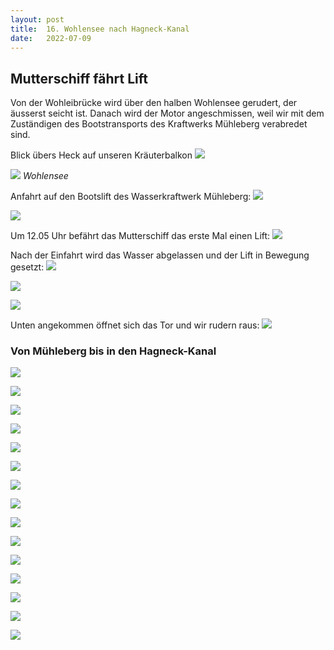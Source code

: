```yaml
---
layout: post
title:  16. Wohlensee nach Hagneck-Kanal
date:   2022-07-09
---
```


## Mutterschiff fährt Lift ##

Von der Wohleibrücke wird über den halben Wohlensee gerudert, der äusserst seicht ist.
Danach wird der Motor angeschmissen, weil wir mit dem Zuständigen des Bootstransports des Kraftwerks Mühleberg verabredet sind.

Blick übers Heck auf unseren Kräuterbalkon
![](/img/20220711_ms_res__7.jpg)

![](/img/20220711_ms_res__8.jpg)
*Wohlensee*

Anfahrt auf den Bootslift des Wasserkraftwerk Mühleberg:
![](/img/20220711_ms_res__9.jpg)

![](/img/20220711_ms_res__10.jpg)

Um 12.05 Uhr befährt das Mutterschiff das erste Mal einen Lift:
![](/img/20220711_ms_res__11.jpg) 

Nach der Einfahrt wird das Wasser abgelassen und der Lift in Bewegung gesetzt:
![](/img/20220711_ms_res__12.jpg)

![](/img/20220711_ms_res__13.jpg)

![](/img/20220711_ms_res__14.jpg)

Unten angekommen öffnet sich das Tor und wir rudern raus: 
![](/img/20220711_ms_res__15.jpg)

### Von Mühleberg bis in den Hagneck-Kanal ###

![](/img/20220711_ms0.jpg)

![](/img/20220711_ms1.jpg)

![](/img/20220711_ms2.jpg)

![](/img/20220711_ms1.jpg)

![](/img/20220711_ms1.jpg)

![](/img/20220711_ms1.jpg)

![](/img/20220711_ms1.jpg)

![](/img/20220711_ms1.jpg)

![](/img/20220711_ms1.jpg)

![](/img/20220711_ms1.jpg)

![](/img/20220711_ms1.jpg)

![](/img/20220711_ms1.jpg)

![](/img/20220711_ms1.jpg)

![](/img/20220711_ms1.jpg)

![](/img/20220711_ms1.jpg)

